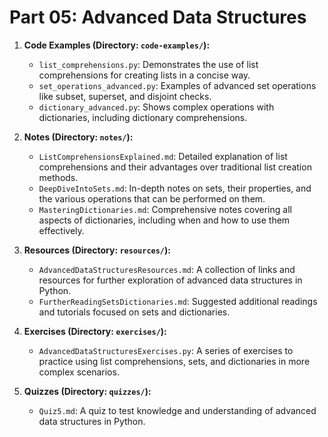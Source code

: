 # Part 05: Advanced Data Structures

1. **Code Examples (Directory: `code-examples/`):**
   - `list_comprehensions.py`: Demonstrates the use of list comprehensions for creating lists in a concise way.
   - `set_operations_advanced.py`: Examples of advanced set operations like subset, superset, and disjoint checks.
   - `dictionary_advanced.py`: Shows complex operations with dictionaries, including dictionary comprehensions.

2. **Notes (Directory: `notes/`):**
   - `ListComprehensionsExplained.md`: Detailed explanation of list comprehensions and their advantages over traditional list creation methods.
   - `DeepDiveIntoSets.md`: In-depth notes on sets, their properties, and the various operations that can be performed on them.
   - `MasteringDictionaries.md`: Comprehensive notes covering all aspects of dictionaries, including when and how to use them effectively.

3. **Resources (Directory: `resources/`):**
   - `AdvancedDataStructuresResources.md`: A collection of links and resources for further exploration of advanced data structures in Python.
   - `FurtherReadingSetsDictionaries.md`: Suggested additional readings and tutorials focused on sets and dictionaries.

4. **Exercises (Directory: `exercises/`):**
   - `AdvancedDataStructuresExercises.py`: A series of exercises to practice using list comprehensions, sets, and dictionaries in more complex scenarios.

5. **Quizzes (Directory: `quizzes/`):**
   - `Quiz5.md`: A quiz to test knowledge and understanding of advanced data structures in Python.
